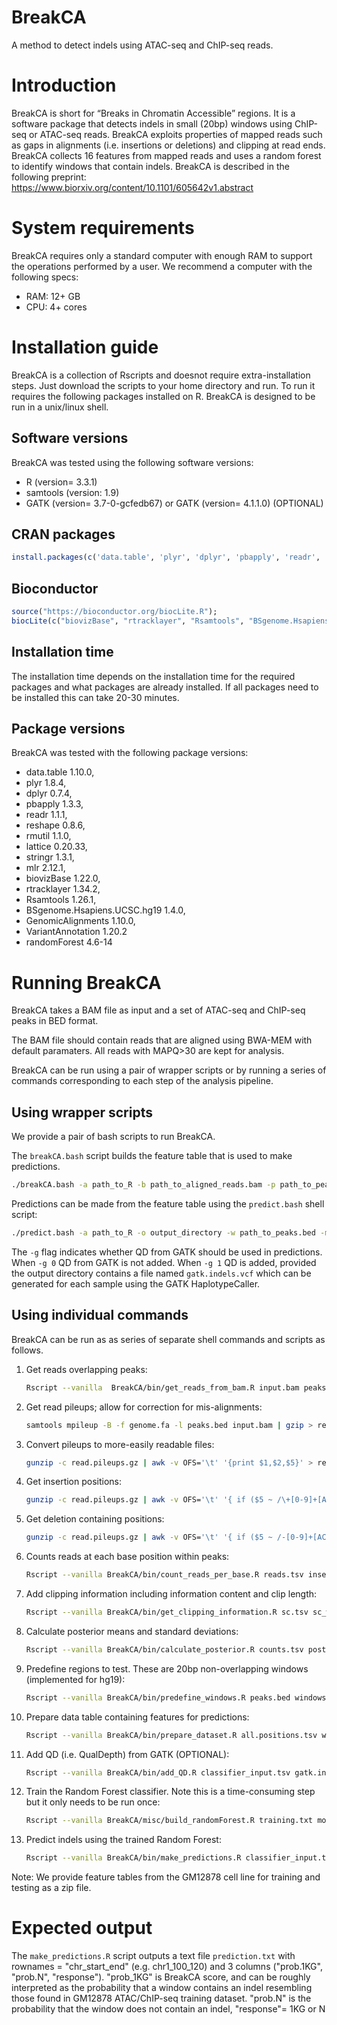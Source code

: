 # BreakCA
A method to detect indels using ATAC-seq and ChIP-seq reads.

# Introduction
BreakCA is short for “Breaks in Chromatin Accessible” regions. It is a software package that detects indels in small (20bp) windows using ChIP-seq or ATAC-seq reads. BreakCA exploits properties of mapped reads such as gaps in alignments (i.e. insertions or deletions) and clipping at read ends.  BreakCA collects 16 features from mapped reads and uses a random forest to identify windows that contain indels. BreakCA is described in the following preprint: https://www.biorxiv.org/content/10.1101/605642v1.abstract

# System requirements
BreakCA requires only a standard computer with enough RAM to support the operations performed by a user. We recommend a computer with the following specs:

* RAM: 12+ GB
* CPU: 4+ cores

# Installation guide
BreakCA is a collection of Rscripts and doesnot require extra-installation steps. Just download the scripts to your home directory and run. To run it requires the following packages installed on R. BreakCA is designed to be run in a unix/linux shell.

## Software versions

BreakCA was tested using the following software versions:
 * R (version= 3.3.1)
 * samtools (version: 1.9)
 * GATK (version= 3.7-0-gcfedb67) or GATK (version= 4.1.1.0) (OPTIONAL)

## CRAN packages

```R
install.packages(c('data.table', 'plyr', 'dplyr', 'pbapply', 'readr', 'reshape', 'rmutil', 'lattice', 'stringr', 'mlr', 'randomForest'))
```

## Bioconductor

```R
source("https://bioconductor.org/biocLite.R");
biocLite(c("biovizBase", "rtracklayer", "Rsamtools", "BSgenome.Hsapiens.UCSC.hg19", "GenomicAlignments", "VariantAnnotation")
```

## Installation time
The installation time depends on the installation time for the required packages and what packages are already installed.
If all packages need to be installed this can take 20-30 minutes.

## Package versions
BreakCA was tested with the following package versions:
* data.table	1.10.0,
* plyr	1.8.4,
* dplyr	0.7.4,
* pbapply	1.3.3,
* readr	1.1.1,
* reshape	0.8.6,
* rmutil	1.1.0,
* lattice	0.20.33,
* stringr	1.3.1,
* mlr	2.12.1,
* biovizBase	1.22.0,
* rtracklayer	1.34.2,
* Rsamtools	1.26.1,
* BSgenome.Hsapiens.UCSC.hg19	1.4.0,
* GenomicAlignments	1.10.0,
* VariantAnnotation	1.20.2
* randomForest		4.6-14

# Running BreakCA

BreakCA takes a BAM file as input and a set of ATAC-seq and ChIP-seq peaks in BED format. 

The BAM file should contain reads that are aligned using BWA-MEM with default paramaters. All reads with MAPQ>30 are kept for analysis.

BreakCA can be run using a pair of wrapper scripts or by running a series of commands corresponding to each step of the analysis pipeline.

## Using wrapper scripts

We provide a pair of bash scripts to run BreakCA. 

The `breakCA.bash` script builds the feature table that is used to make predictions.
```bash
./breakCA.bash -a path_to_R -b path_to_aligned_reads.bam -p path_to_peaks.bed -o output_directory -g fasta_file_for_genome.fa
```

Predictions can be made from the feature table using the `predict.bash` shell script:
```bash
./predict.bash -a path_to_R -o output_directory -w path_to_peaks.bed -m model -g 0
```

The `-g` flag indicates whether QD from GATK should be used in predictions. When `-g 0` QD from GATK is not added. When `-g 1` QD is added, provided the output directory contains a file named `gatk.indels.vcf` which can be generated for each sample using the GATK HaplotypeCaller.

## Using individual commands

BreakCA can be run as as series of separate shell commands and scripts as follows. 

1. Get reads overlapping peaks:
   ```bash
   Rscript --vanilla  BreakCA/bin/get_reads_from_bam.R input.bam peaks.bed reads.tsv
   ```

2. Get read pileups; allow for correction for mis-alignments:
   ```bash
   samtools mpileup -B -f genome.fa -l peaks.bed input.bam | gzip > read.pileups.gz
   ```

3. Convert pileups to more-easily readable files:
    ```bash
    gunzip -c read.pileups.gz | awk -v OFS='\t' '{print $1,$2,$5}' > read.pileup
    ```

4. Get insertion positions:
    ```bash
    gunzip -c read.pileups.gz | awk -v OFS='\t' '{ if ($5 ~ /\+[0-9]+[ACGTNacgtn]+/) print $1,$2,$5}' > insertion.pileups
    ```

5. Get deletion containing positions:
    ```bash
    gunzip -c read.pileups.gz | awk -v OFS='\t' '{ if ($5 ~ /-[0-9]+[ACGTNacgtn]+/) print $1,$2,$5}' > deletion.pileups
    ```

6. Counts reads at each base position within peaks:
    ```bash
    Rscript --vanilla BreakCA/bin/count_reads_per_base.R reads.tsv insertion.pileups deletion.pileups read.pileup sc.tsv counts.tsv
    ```

7. Add clipping information including information content and clip length:
    ```bash
    Rscript --vanilla BreakCA/bin/get_clipping_information.R sc.tsv sc_w_seq.tsv clip.info.txt
    ```

8. Calculate posterior means and standard deviations:
    ```bash
    Rscript --vanilla BreakCA/bin/calculate_posterior.R counts.tsv posteriors.tsv clip.info.txt all.positions.tsv
    ```

9. Predefine regions to test. These are 20bp non-overlapping windows (implemented for hg19):
    ```bash
    Rscript --vanilla BreakCA/bin/predefine_windows.R peaks.bed windows.bed
    ```

10. Prepare data table containing features for predictions:
    ```bash
    Rscript --vanilla BreakCA/bin/prepare_dataset.R all.positions.tsv windows.bed classifier_id_frame.csv classifier_input.tsv
    ```

11. Add QD (i.e. QualDepth) from GATK (OPTIONAL):
    ```bash
    Rscript --vanilla BreakCA/bin/add_QD.R classifier_input.tsv gatk.indels.vcf windows.bed classifier_input_w_QD.tsv 
    ```
    
12. Train the Random Forest classifier. Note this is a time-consuming step but it only needs to be run once:
    ```bash
    Rscript --vanilla BreakCA/misc/build_randomForest.R training.txt model.rda
    ```

13. Predict indels using the trained Random Forest:
    ```bash
    Rscript --vanilla BreakCA/bin/make_predictions.R classifier_input.tsv model.rda prediction.txt 
    ```
 
Note: We provide feature tables from the GM12878 cell line for training and testing as a zip file.

# Expected output 

The `make_predictions.R` script outputs a text file `prediction.txt` with rownames = "chr_start_end" (e.g. chr1_100_120) and 3 columns ("prob.1KG", "prob.N", "response"). "prob_1KG" is BreakCA score, and can be roughly interpreted as the probability that a window contains an indel resembling those found in GM12878 ATAC/ChIP-seq training dataset. "prob.N" is the probability that the window does not contain an indel, "response"= 1KG or N
